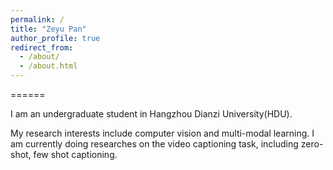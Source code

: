 ```yaml
---
permalink: /
title: "Zeyu Pan"
author_profile: true
redirect_from: 
  - /about/
  - /about.html
---
```


======

I am an undergraduate student in Hangzhou Dianzi University(HDU). 

My research interests include computer vision and multi-modal learning. I am currently doing researches on the video captioning task, including zero-shot, few shot captioning.